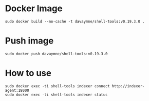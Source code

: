 # Docker Image

`sudo docker build --no-cache -t davaymne/shell-tools:v0.19.3.0 .`


# Push image

`sudo docker push davaymne/shell-tools:v0.19.3.0 `


# How to use

```
sudo docker exec -ti shell-tools indexer connect http://indexer-agent:18000
sudo docker exec -ti shell-tools indexer status

```

